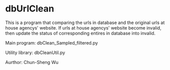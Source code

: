 # dbUrlClean

This is a program that comparing the urls in database and the original urls at house agencys' website.
If urls at house agencys' website become invalid, then update the status of corresponding entires in database into invalid.

Main program: dbClean_Sampled_filtered.py

Utility library: dbCleanUtil.py

Aurthor: Chun-Sheng Wu
